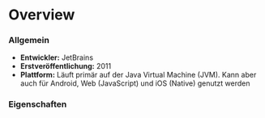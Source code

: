 # Overview

### Allgemein

- **Entwickler:** JetBrains
- **Erstveröffentlichung:** 2011
- **Plattform:** Läuft primär auf der Java Virtual Machine (JVM). Kann aber auch für Android, Web (JavaScript) und iOS (Native) genutzt werden

### Eigenschaften
